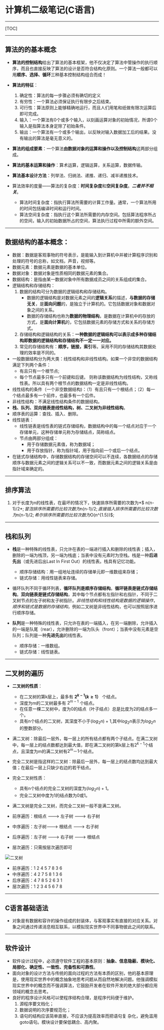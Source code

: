 # 计算机二级笔记(C语言)

---



[TOC]



---
## 算法的的基本概念
- **算法的控制结构**给出了算法的基本框架，他不仅决定了算法中管操作的执行顺序，而且也直接反映了算法的设计是否符合结构化原则。一个算法一般都可以用**顺序、选择、循环**三种基本控制结构组合而成！

- **算法的特征**：
  1. 确定性：算法的每一步骤必须有确切的定义
  2. 有穷性：一个算法必须保证执行有限步之后结束。
  3. 可行性：算法原则上能够精确地运行，而且人们用笔和纸做有限次运算后即可完成。
  4. 输入：一个算法有0个或多个输入，以刻画运算对象的初始情况，所谓0个输入是指算法本身定除了初始条件。
  5. 输出：一个算法有一个或多个输出，以反映对输入数据加工后的结果。没有输出的算法是毫无意义的。

- **算法的组成要素**：一个算法**由数据对象的运算和操作以及控制结构**这两部分组成。

- **算法的基本运算和操作**：算术运算，逻辑运算，关系运算，数据传输。

- **算法基本设计方法**：列举法、归纳法、递推、递归、减半递推技术。

- 算法效率的度量——算法的复杂度：**时间复杂度**和**空间复杂度**。***二者并不相关***。
  - 算法时间复杂度：指执行算法所需要的计算工作量。通常，一个算法所用的时间包括编译时间和运行时间。
  - 算法空间复杂度：指执行这个算法所需要的内存空间。包括算法程序所占的空间，输入的初始数据所占的空间，算法执行过程中所需的额外空间。

---

##   数据结构的基本概念：

- 数据：数据是客观事物的符号表示，是能输入到计算机中并被计算程序识别和处理的符号的总称，如文档，声音，视频等。
- 数据元素：数据元素是数据的基本单位。
- 数据对象：数据对象是性质相同的数据元素的集合。
- 数据结构：是指由某一数据对象中所有数据成员之间的关系组成的集合。
- 逻辑结构和存储结构：
  1. 数据的结构可分为数据的逻辑结构和存储结构。
     - 数据的逻辑结构是对数据元素之间的**逻辑关系**的描述，**与数据的存储无关**，是**面向问题**的，是独立于计算机的。它包括数据对象和数据对象之间的关系。
     - 数据的存储结构也称为**数据的物理结构**，是数据在计算机中的存放的方式，是**面向计算机**的，它包括数据元素的存储方式和关系的存储方式。
  2. 存储结构和逻辑结构的关系：**一种数据的逻辑结构可以表示成多种存储结构即数据的逻辑结构和存储结构不一定一一对应。**
  3. 常见的存储结构有：**顺序，链接，索引**等。采用不同的存储结构其数据处理的效率是不同的。
- 一般数据结构分为两大类：线性结构和非线性结构。如果一个非空的数据结构满足下列两个条件：
  - 有且只有一个根节点;
  - 每个节点最多只有一个前键和后键。
    则称该数据结构为线性结构，又称线性表。所以具有两个根节点的数据结构一定是非线性结构。
- 线性结构的条件（一个非空数据结构)：（1）有且只有一个根结点；（2）每一个结点最多有一个前件，也最多有一个后件。
- 非线性结构：不满足线性结构条件的数据结构。
- **栈、队列、双向链表是线性结构，树、二叉树为非线性结构**。
- 顺序表的运算：查找、插入、删除。
- 线性链表：
  - 线性链表是线性表的链式存储结构，数据结构中的每一个结点对应于一个存储单元，这种存储单元称为存储结点，简称结点。
  - 节点由两部分组成：
    - 用于存储数据元素值，称为数据域；
    - 用于存放指针，称为指针域，用于指向前一个或后一个结点。
- 在链式存储结构中，存储数据结构的存储空间可以不连续，各数据结点的存储顺序与数据元素之间的逻辑关系可以不一致，而数据元素之间的逻辑关系是由指针域来确定的。

---


## 排序算法
1. 对于长度为n的线性表，在最坏的情况下，快速排序所需要的次数为*$ n(n-1)/2$*;冒泡排序所需要的比较次数为$n(n-1)/2$;直接插入排序所需要的比较次数为$n(n-1)/2$;希尔排序所需要的比较次数为$O(n^{1.5})$;

---
## 栈和队列

- **栈**是一种特殊的线性表，只允许在表的一端进行插入和删除的线性表；插入，删除的一端为栈顶，另一端为栈底；当表中没有元素时为空栈。栈是一种**后进先出**（或先进后出Last In First Out）的线性表。栈具有记忆功能。
  - 顺序存储结构：用一组地址连续的存储单元即一维数组来存储；
  - 链式存储：用线性链表来存储。

- 循环队列不同于循环列表，**循环队列是顺序存储结构**。**循环链表是链式存储结构**。**双向链表是链式存储结构**，其中每个节点都有左指针和右指针，不同于二叉树节点的左子树和友子树指针。*非线性结构和线性结构是数据的逻辑操作*，*顺序和链式是数据的存储结构*，例如二叉树是非线性结构，也可以按照层序进行顺序存储。
- **队列**是一种特殊的线性表，只允许在表的一端插入，在另一端删除，允许插入的一端是队尾（rear），允许删除的一端为队头（front）；当表中没有元素是空队列；队列是一种**先进先出**的线性表。
  - 顺序存储：一维数组。
  - 链式存储：线性链表。

---

## 二叉树的遍历

- **二叉树的性质**：
  - 在二叉树的第k层上，最多有  **$2^{k-1}(k≥1）$** 个结点。
  - 深度为m的二叉树最多有   $2^{m-1}$   个结点。
  - 在任意一棵二叉树中，度为0的结点（叶子结点）总是比度为$2$的结点多一个。
  - 具有n个结点的二叉树，其深度不小于$(log_2n)+1$,其中$log_2n$表示为$log_2n$的整数部分。
- 满二叉树：除最后一层外，每一层上的所有结点都有两个子结点。在满二叉树中，每一层上的结点数都达到最大值，即在满二叉树的第k层上有$2^{k-1}$个结点，且深度为m的满二叉树有$2^m－1$个结点。
- 完全二叉树是指这样的二叉树：除最后一层外，每一层上的结点数均达到最大值；在最后一层上只缺少右边的若干结点。
- 完全二叉树性质：
  - 具有n个结点的完全二叉树的深度为$(log_2n )+1​$。
  - 完全二叉树中度为1的结点数为0或1。
- 满二叉树是完全二叉树，而完全二叉树一般不是满二叉树。

- 前序遍历：根结点 ---> 左子树 ---> 右子树
- 中序遍历：左子树---> 根结点 ---> 右子树
- 后序遍历：左子树 ---> 右子树 ---> 根结点
- 层次遍历：只需按层次遍历即可

![二叉树](../Image/二叉树.png)

- 前序遍历：1  2  4  5  7  8  3  6 
- 中序遍历：4  2  7  5  8  1  3  6
- 后序遍历：4  7  8  5  2  6  3  1
- 层次遍历：1  2  3  4  5  6  7  8

---

## C语言基础语法

- 对象是有数据和容许的操作组成的封装体，与客观事实有直接的对应关系。对象之间通过传递消息相互联系，以模拟现实世界中不同事物彼此之间的联系。

---

## 软件设计

- 软件设计过程中，必须遵守软件工程的基本原则：**抽象、信息隐蔽、模块化、局部化、确定性、一致性、完备性和可靠性**。
- 面向对象的设计方法与传统的面向过程的方法有本质的区别，他的基本原理是，使用现实世界中的概念抽象地思考问题从而自然地解决问题。他强调模拟现实世界中的概念而不强调算法，它鼓励开发者在软件开发的绝大部分都应用领域的概念去思考。
- 良好的程序设计风格可以使程序结构合理，是程序代码便于维护。
    1.  源程序要文档化；
    2.  数据说明的次序要规范化；
    3.  语句的结构应该简单直接，不应该为提高效率而把语句复  杂化，避免滥用goto语句。模块设计要保低耦合、高内聚。





   
